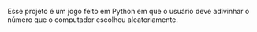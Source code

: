 Esse projeto é um jogo feito em Python em que o usuário deve adivinhar o número que o computador escolheu aleatoriamente.